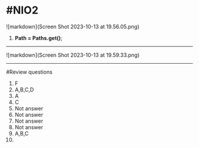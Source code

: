 # #NIO2
![markdown](Screen Shot 2023-10-13 at 19.56.05.png)
1. **Path = Paths.get()**;
***
![markdown](Screen Shot 2023-10-13 at 19.59.33.png)
***
#Review questions
1. F
2. A,B,C,D
3. A
4. C
5. Not answer
6. Not answer
7. Not answer
8. Not answer
9. A,B,C
10. 